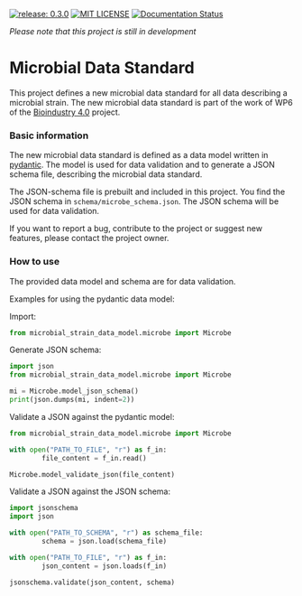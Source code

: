 [![release: 0.3.0](https://img.shields.io/badge/rel-0.3.0-blue.svg?style=flat-square)](https://github.com/LeibnizDSMZ/microbial-data-standard)
[![MIT LICENSE](https://img.shields.io/badge/License-MIT-brightgreen.svg?style=flat-square)](https://choosealicense.com/licenses/mit/)
[![Documentation Status](https://img.shields.io/badge/docs-GitHub-blue.svg?style=flat-square)](https://LeibnizDSMZ.github.io/microbial-data-standard/)

*Please note that this project is still in development*


# Microbial Data Standard

This project defines a new microbial data standard for all data describing a microbial strain.
The new microbial data standard is part of the work of WP6 of the [Bioindustry 4.0](https://www.bioindustry4.eu/) project.

### Basic information

The new microbial data standard is defined as a data model written in [pydantic](https://pydantic.dev).
The model is used for data validation and to generate a JSON schema file, describing the microbial data standard.

The JSON-schema file is prebuilt and included in this project. You find the JSON schema in
`schema/microbe_schema.json`. The JSON schema will be used for data validation.

If you want to report a bug, contribute to the project or suggest new features, please contact the project owner.


### How to use

The provided data model and schema are for data validation.


Examples for using the pydantic data model:

Import:
```python
from microbial_strain_data_model.microbe import Microbe
```

Generate JSON schema:
```python
import json
from microbial_strain_data_model.microbe import Microbe

mi = Microbe.model_json_schema()
print(json.dumps(mi, indent=2))
```

Validate a JSON against the pydantic model:
```python
from microbial_strain_data_model.microbe import Microbe

with open("PATH_TO_FILE", "r") as f_in:
        file_content = f_in.read()

Microbe.model_validate_json(file_content)
```

Validate a JSON against the JSON schema:
```python
import jsonschema
import json

with open("PATH_TO_SCHEMA", "r") as schema_file:
        schema = json.load(schema_file)

with open("PATH_TO_FILE", "r") as f_in:
        json_content = json.loads(f_in)

jsonschema.validate(json_content, schema)
```
